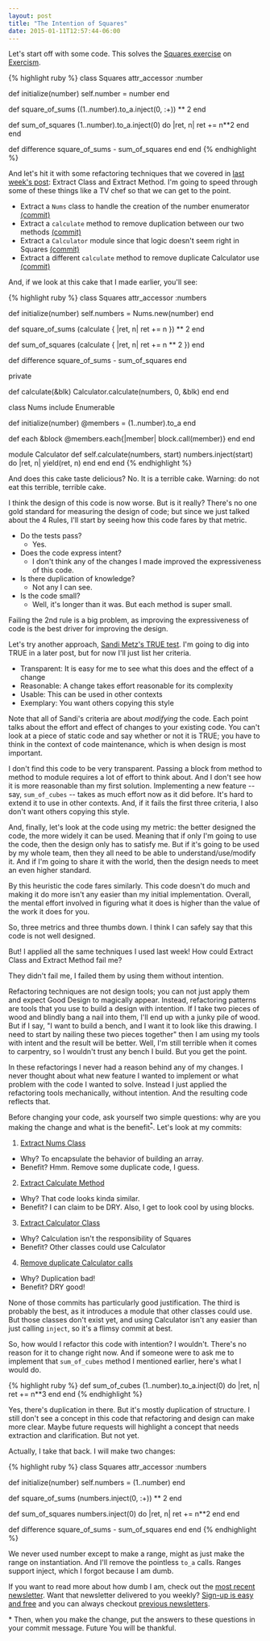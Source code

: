 ```yaml
---
layout: post
title: "The Intention of Squares"
date: 2015-01-11T12:57:44-06:00
---
```


Let's start off with some code. This solves the [Squares exercise](https://github.com/exercism/x-common/blob/master/difference-of-squares.yml) on [Exercism](http://exercism.io).

{% highlight ruby %}
class Squares
  attr_accessor :number

  def initialize(number)
    self.number = number
  end

  def square_of_sums
    ((1..number).to_a.inject(0, :+)) ** 2
  end

  def sum_of_squares
    (1..number).to_a.inject(0) do |ret, n|
      ret += n**2
    end
  end

  def difference
    square_of_sums - sum_of_squares
  end
end
{% endhighlight %}

And let's hit it with some refactoring techniques that we covered in [last week's post](/2015/01/05/4-simple-rules-of-raindrops/): Extract Class and Extract Method. I'm going to speed through some of these things like a TV chef so that we can get to the point.

<!--break-->

- Extract a `Nums` class to handle the creation of the number enumerator [(commit)](https://github.com/IanWhitney/exercism_squares/blob/7c90271c0c3ad0feec3578dcbe183bcebc26789f/squares.rb)
- Extract a `calculate` method to remove duplication between our two methods [(commit)](https://github.com/IanWhitney/exercism_squares/blob/9b61d9ff1d0f36f4933ebaee40efee2021c37a3f/squares.rb)
- Extract a `Calculator` module since that logic doesn't seem right in Squares [(commit)](https://github.com/IanWhitney/exercism_squares/blob/6a018e54e09bf2a9cfb91513f1b16076809fbfcd/squares.rb)
- Extract a different `calculate` method to remove duplicate Calculator use [(commit)](https://github.com/IanWhitney/exercism_squares/blob/f671852d1d8bd618939d70a04da257d16b7596e2/squares.rb)

And, if we look at this cake that I made earlier, you'll see:

{% highlight ruby %}
class Squares
  attr_accessor :numbers

  def initialize(number)
    self.numbers = Nums.new(number)
  end

  def square_of_sums
    (calculate { |ret, n| ret += n }) **  2
  end

  def sum_of_squares
    (calculate { |ret, n| ret += n ** 2 })
  end

  def difference
    square_of_sums - sum_of_squares
  end

  private

  def calculate(&blk)
    Calculator.calculate(numbers, 0, &blk)
  end
end

class Nums
  include Enumerable

  def initialize(number)
    @members = (1..number).to_a
  end

  def each &block
    @members.each{|member| block.call(member)}
  end
end

module Calculator
  def self.calculate(numbers, start)
    numbers.inject(start) do |ret, n|
      yield(ret, n)
    end
  end
end
{% endhighlight %}

And does this cake taste delicious? No. It is a terrible cake. Warning: do not eat this terrible, terrible cake.

I think the design of this code is now worse. But is it really? There's no one gold standard for measuring the design of code; but since we just talked about the 4 Rules, I'll start by seeing how this code fares by that metric.

- Do the tests pass?
  - Yes.
- Does the code express intent? 
  - I don't think any of the changes I made improved the expressiveness of this code.
- Is there duplication of knowledge?
  - Not any I can see.
- Is the code small? 
  - Well, it's longer than it was. But each method is super small.

Failing the 2nd rule is a big problem, as improving the expressiveness of code is the best driver for improving the design.

Let's try another approach, [Sandi Metz's TRUE test](http://zassmin.com/post/81997862646/some-terms-from-sandi-metzs-practical). I'm going to dig into TRUE in a later post, but for now I'll just list her criteria.

- Transparent: It is easy for me to see what this does and the effect of a change
- Reasonable: A change takes effort reasonable for its complexity
- Usable: This can be used in other contexts
- Exemplary: You want others copying this style

Note that all of Sandi's criteria are about _modifying_ the code. Each point talks about the effort and effect of changes to your existing code. You can't look at a piece of static code and say whether or not it is TRUE; you have to think in the context of code maintenance, which is when design is most important.

I don't find this code to be very transparent. Passing a block from method to method to module requires a lot of effort to think about. And I don't see how it is more reasonable than my first solution. Implementing a new feature -- say, `sum_of_cubes` -- takes as much effort now as it did before. It's hard to extend it to use in other contexts. And, if it fails the first three criteria, I also don't want others copying this style.

And, finally, let's look at the code using my metric: the better designed the code, the more widely it can be used. Meaning that if only I'm going to use the code, then the design only has to satisfy me. But if it's going to be used by my whole team, then they all need to be able to understand/use/modify it. And if I'm going to share it with the world, then the design needs to meet an even higher standard.

By this heuristic the code fares similarly. This code doesn't do much and making it do more isn't any easier than my initial implementation. Overall, the mental effort involved in figuring what it does is higher than the value of the work it does for you.

So, three metrics and three thumbs down. I think I can safely say that this code is not well designed.

But! I applied all the same techniques I used last week! How could Extract Class and Extract Method fail me?

They didn't fail me, I failed them by using them without intention.

Refactoring techniques are not design tools; you can not just apply them and expect Good Design to magically appear. Instead, refactoring patterns are tools that you use to build a design with intention. If I take two pieces of wood and blindly bang a nail into them, I'll end up with a junky pile of wood. But if I say, "I want to build a bench, and I want it to look like this drawing. I need to start by nailing these two pieces together" then I am using my tools with intent and the result will be better. Well, I'm still terrible when it comes to carpentry, so I wouldn't trust any bench I build. But you get the point.

In these refactorings I never had a reason behind any of my changes. I never thought about what new feature I wanted to implement or what problem with the code I wanted to solve. Instead I just applied the refactoring tools mechanically, without intention. And the resulting code reflects that.

Before changing your code, ask yourself two simple questions: why are you making the change and what is the benefit<sup>[\*](#fn1)</sup>. Let's look at my commits:

1. [Extract Nums Class](https://github.com/IanWhitney/exercism_squares/commit/7c90271c0c3ad0feec3578dcbe183bcebc26789f)
- Why? To encapsulate the behavior of building an array.
- Benefit? Hmm. Remove some duplicate code, I guess.
2. [Extract Calculate Method](https://github.com/IanWhitney/exercism_squares/commit/9b61d9ff1d0f36f4933ebaee40efee2021c37a3f)
- Why? That code looks kinda similar.
- Benefit? I can claim to be DRY. Also, I get to look cool by using blocks.
3. [Extract Calculator Class](https://github.com/IanWhitney/exercism_squares/commit/6a018e54e09bf2a9cfb91513f1b16076809fbfcd)
- Why? Calculation isn't the responsibility of Squares
- Benefit? Other classes could use Calculator
4. [Remove duplicate Calculator calls](https://github.com/IanWhitney/exercism_squares/commit/f671852d1d8bd618939d70a04da257d16b7596e2)
- Why? Duplication bad!
- Benefit? DRY good!

None of those commits has particularly good justification. The third is probably the best, as it introduces a module that other classes could use. But those classes don't exist yet, and using Calculator isn't any easier than just calling `inject`, so it's a flimsy commit at best.

So, how would I refactor this code with intention? I wouldn't. There's no reason for it to change right now. And if someone were to ask me to implement that `sum_of_cubes` method I mentioned earlier, here's what I would do.

{% highlight ruby %}
def sum_of_cubes
  (1..number).to_a.inject(0) do |ret, n|
    ret += n**3
  end
end
{% endhighlight %}

Yes, there's duplication in there. But it's mostly duplication of structure. I still don't see a concept in this code that refactoring and design can make more clear. Maybe future requests will highlight a concept that needs extraction and clarification. But not yet.

Actually, I take that back. I will make two changes:

{% highlight ruby %}
class Squares
  attr_accessor :numbers

  def initialize(number)
    self.numbers = (1..number)
  end

  def square_of_sums
    (numbers.inject(0, :+)) ** 2
  end

  def sum_of_squares
    numbers.inject(0) do |ret, n|
      ret += n**2
    end
  end

  def difference
    square_of_sums - sum_of_squares
  end
end
{% endhighlight %}

We never used number except to make a range, might as just make the range on instantiation. And I'll remove the pointless `to_a` calls. Ranges support inject, which I forgot because I am dumb.

If you want to read more about how dumb I am, check out the [most recent newsletter](http://tinyletter.com/ianwhitney/letters/practice-and-being-dumb). Want that newsletter delivered to you weekly? [Sign-up is easy and free](http://tinyletter.com/ianwhitney/) and you can always checkout [previous newsletters](http://tinyletter.com/ianwhitney/archive).

<a name='fn1'>\*</a> Then, when you make the change, put the answers to these questions in your commit message. Future You will be thankful.
